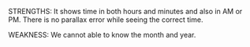 STRENGTHS:
                  It shows time in both hours and minutes and also in AM or PM.
                  There is no parallax error while seeing the correct time.
                  
                  
WEAKNESS:
                  We cannot able to know the month and year.
                  
